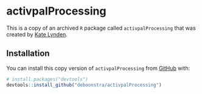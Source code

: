 # activpalProcessing
This is a copy of an archived `R` package called `activpalProcessing` that was created by [Kate Lynden](https://www.ncbi.nlm.nih.gov/pmc/articles/PMC5469371/). 

## Installation
You can install this copy version of `activpalProcessing` from [GitHub](https://github.com/) with:

``` r
# install.packages("devtools")
devtools::install_github("deboonstra/activpalProcessing")
```